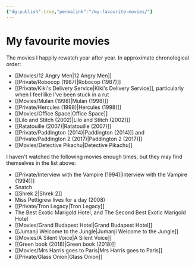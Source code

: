 ```yaml
---
{"dg-publish":true,"permalink":"/my-favourite-movies/"}
---
```



# My favourite movies

The movies I happily rewatch year after year. In approximate chronological order:

- [[Movies/12 Angry Men\|12 Angry Men]]
- [[Private/Robocop (1987)\|Robocop (1987)]]
- [[Private/Kiki's Delivery Service\|Kiki's Delivery Service]], particularly when I feel like I've been stuck in a rut
- [[Movies/Mulan (1998)\|Mulan (1998)]]
- [[Private/Hercules (1998)\|Hercules (1998)]]
- [[Movies/Office Space\|Office Space]]
- [[Lilo and Stitch (2002)\|Lilo and Stitch (2002)]]
- [[Ratatouille (2007)\|Ratatouille (2007)]]
- [[Private/Paddington (2014)\|Paddington (2014)]] and [[Private/Paddington 2  (2017)\|Paddington 2  (2017)]]
- [[Movies/Detective Pikachu\|Detective Pikachu]]

I haven't watched the following movies enough times, but they may find themselves in the list above:

- [[Private/Interview with the Vampire (1994)\|Interview with the Vampire (1994)]]
- Snatch
- [[Shrek 2\|Shrek 2]]
- Miss Pettigrew lives for a day (2008)
- [[Private/Tron Legacy\|Tron Legacy]]
- The Best Exotic Marigold Hotel, and The Second Best Exotic Marigold Hotel
- [[Movies/Grand Budapest Hotel\|Grand Budapest Hotel]]
- [[Jumanji Welcome to the Jungle\|Jumanji Welcome to the Jungle]]
- [[Movies/A Silent Voice\|A Silent Voice]]
- [[Green book (2018)\|Green book (2018)]]
- [[Movies/Mrs Harris goes to Paris\|Mrs Harris goes to Paris]]
- [[Private/Glass Onion\|Glass Onion]]

